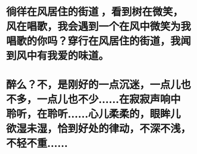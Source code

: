 # 徜徉在风居住的街道 ，看到树在微笑，风在唱歌，我会遇到一个在风中微笑为我唱歌的你吗？穿行在风居住的街道，我闻到风中有我爱的味道。

# 醉么？不，是刚好的一点沉迷，一点儿也不多，一点儿也不少……在寂寂声响中聆听，在聆听……心儿柔柔的，眼眸儿欲湿未湿，恰到好处的律动，不深不浅，不轻不重……